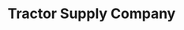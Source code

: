 ---
title: "Tractor Supply Company"
url: /washington-court-house/tractor-supply-company/
shop: Dorfladen
---